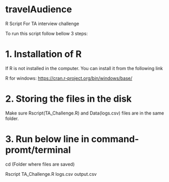 # travelAudience
R Script For TA interview challenge

To run this script follow bellow 3 steps:

# 1. Installation of R
 If R is not installed in the computer. You can install it from the following link 
 
R for windows: 
https://cran.r-project.org/bin/windows/base/

# 2. Storing the files in the disk 
Make sure Rscript(TA_Challenge.R) and Data(logs.csv) files are in the same folder.

# 3. Run below line in command-promt/terminal
cd (Folder where files are saved)

Rscript TA_Challenge.R logs.csv output.csv
